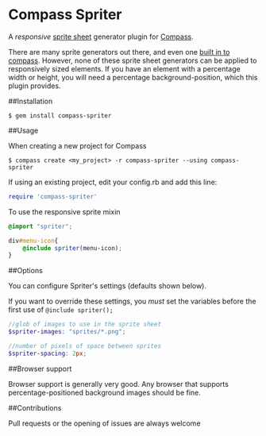 # Compass Spriter

A *responsive* [sprite sheet](http://css-tricks.com/css-sprites/) generator plugin for [Compass](http://compass-style.org/).

There are many sprite generators out there, and even one [built in to compass](http://compass-style.org/reference/compass/helpers/sprites/#sprite-map). However, none of these sprite sheet generators can be applied to responsively sized elements.
If you have an element with a percentage width or height, you will need a percentage background-position, which this plugin provides.

##Installation

```
$ gem install compass-spriter
```

##Usage

When creating a new project for Compass

```
$ compass create <my_project> -r compass-spriter --using compass-spriter
```

If using an existing project, edit your config.rb and add this line:

```ruby
require 'compass-spriter'
```

To use the responsive sprite mixin

```scss
@import "spriter";

div#menu-icon{
	@include spriter(menu-icon);
}

```

##Options

You can configure Spriter's settings (defaults shown below).

If you want to override these settings, you _must_ set the variables before the first use of `@include spriter();`

```scss
//glob of images to use in the sprite sheet
$spriter-images: "sprites/*.png";

//number of pixels of space between sprites
$spriter-spacing: 2px;
```

##Browser support

Browser support is generally very good. Any browser that supports percentage-positioned background images should be fine.

##Contributions

Pull requests or the opening of issues are always welcome
